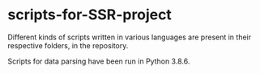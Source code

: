 # scripts-for-SSR-project
Different kinds of scripts written in  various languages are present in their respective folders, in the repository. 

Scripts for data parsing have been run in Python 3.8.6.


